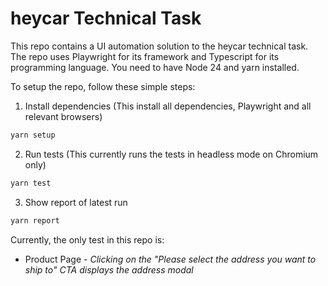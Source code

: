 # heycar Technical Task

This repo contains a UI automation solution to the heycar technical task. The repo uses Playwright for its framework and Typescript for its programming language. You need to have Node 24 and yarn installed.

To setup the repo, follow these simple steps:

1. Install dependencies (This install all dependencies, Playwright and all relevant browsers)

```bash
yarn setup
```

2. Run tests (This currently runs the tests in headless mode on Chromium only)

```bash
yarn test
```

3. Show report of latest run

```bash
yarn report
```

Currently, the only test in this repo is:

-   Product Page - _Clicking on the "Please select the address you want to ship to" CTA displays the address modal_
